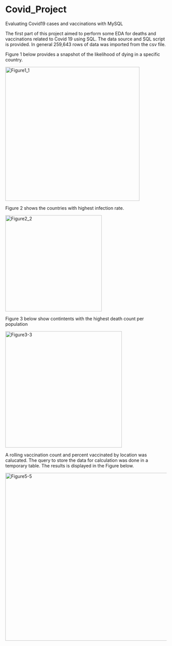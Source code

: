 # Covid_Project
Evaluating Covid19 cases and vaccinations with MySQL

The first part of this project aimed to perform some EDA for deaths and vaccinations related to Covid 19 using SQL. The data source and SQL script is provided. In general 259,643 rows of data was imported from the csv file.

Figure 1 below provides a snapshot of the likelihood of dying in a specific country.

<img width="419" alt="Figure1_1" src="https://user-images.githubusercontent.com/92636438/224492092-7e36e917-15e2-4dce-9bf1-cffb60c27c18.png">


Figure 2 shows the countries with highest infection rate.

<img width="301" alt="Figure2_2" src="https://user-images.githubusercontent.com/92636438/224492226-6025a7f8-fa66-48d5-bea7-02caee1c60f6.png">

Figure 3 below show contintents with the highest death count per population

<img width="364" alt="Figure3-3" src="https://user-images.githubusercontent.com/92636438/224492346-0683bae5-add1-4694-a077-554628d95d62.png">

A rolling vaccination count and percent vaccinated by location was calucated. The query to store the data for calculation was done in a temporary table. The results is displayed in the Figure below. 

<img width="525" alt="Figure5-5" src="https://user-images.githubusercontent.com/92636438/224492661-bcd73052-d454-4ca0-9387-b2f7e3d580e8.png">

